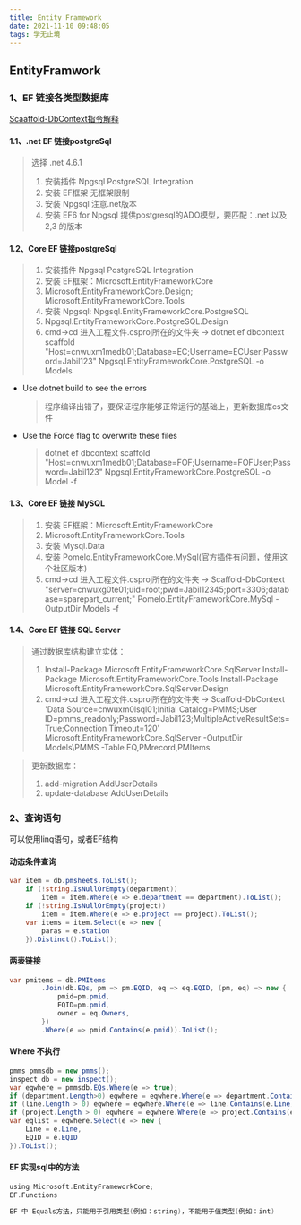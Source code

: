 ```yaml
---
title: Entity Framework
date: 2021-11-10 09:48:05
tags: 学无止境
---
```

## EntityFramwork

### 1、EF 链接各类型数据库

[Scaaffold-DbContext指令解释](https://www.cnblogs.com/mhc860217/articles/11919563.html)

#### 1.1、.net EF 链接postgreSql

> 选择 .net 4.6.1
>1. 安装插件 Npgsql PostgreSQL Integration
>2. 安装 EF框架 无框架限制
>3. 安装 Npgsql 注意.net版本
>4. 安装 EF6 for Npgsql 提供postgresql的ADO模型，要匹配：.net 以及 2,3 的版本

#### 1.2、Core EF 链接postgreSql

>1. 安装插件 Npgsql PostgreSQL Integration
>2. 安装 EF框架：Microsoft.EntityFrameworkCore
>3. Microsoft.EntityFrameworkCore.Design;
   Microsoft.EntityFrameworkCore.Tools
>4. 安装 Npgsql: Npgsql.EntityFrameworkCore.PostgreSQL
>5. Npgsql.EntityFrameworkCore.PostgreSQL.Design
>6. cmd->cd 进入工程文件.csproj所在的文件夹 -> 
dotnet ef dbcontext scaffold "Host=cnwuxm1medb01;Database=EC;Username=ECUser;Password=Jabil123" Npgsql.EntityFrameworkCore.PostgreSQL -o Models

- Use dotnet build to see the errors
    >程序编译出错了，要保证程序能够正常运行的基础上，更新数据库cs文件
- Use the Force flag to overwrite these files
    >dotnet ef dbcontext scaffold "Host=cnwuxm1medb01;Database=FOF;Username=FOFUser;Password=Jabil123" Npgsql.EntityFrameworkCore.PostgreSQL -o Model -f

#### 1.3、Core EF 链接 MySQL

>1. 安装 EF框架：Microsoft.EntityFrameworkCore
>2. Microsoft.EntityFrameworkCore.Tools
>3. 安装 Mysql.Data
>4. 安装 Pomelo.EntityFrameworkCore.MySql(官方插件有问题，使用这个社区版本)
>5. cmd->cd 进入工程文件.csproj所在的文件夹 -> 
Scaffold-DbContext "server=cnwuxg0te01;uid=root;pwd=Jabil12345;port=3306;database=sparepart_current;" Pomelo.EntityFrameworkCore.MySql -OutputDir Models -f

#### 1.4、Core EF 链接 SQL Server

> 通过数据库结构建立实体：
> 1. Install-Package Microsoft.EntityFrameworkCore.SqlServer
Install-Package Microsoft.EntityFrameworkCore.Tools
Install-Package Microsoft.EntityFrameworkCore.SqlServer.Design
> 2. cmd->cd 进入工程文件.csproj所在的文件夹 -> 
Scaffold-DbContext 'Data Source=cnwuxm0lsql01;Initial Catalog=PMMS;User ID=pmms_readonly;Password=Jabil123;MultipleActiveResultSets=True;Connection Timeout=120' Microsoft.EntityFrameworkCore.SqlServer -OutputDir Models\PMMS -Table EQ,PMrecord,PMItems

> 更新数据库：
>1. add-migration AddUserDetails 
>2. update-database AddUserDetails 


### 2、查询语句

可以使用linq语句，或者EF结构

#### 动态条件查询

```C#
var item = db.pmsheets.ToList();
    if (!string.IsNullOrEmpty(department))
        item = item.Where(e => e.department == department).ToList();
    if (!string.IsNullOrEmpty(project))
        item = item.Where(e => e.project == project).ToList();
    var items = item.Select(e => new {
        paras = e.station
    }).Distinct().ToList();
```

#### 两表链接

```C#
var pmitems = db.PMItems
        .Join(db.EQs, pm => pm.EQID, eq => eq.EQID, (pm, eq) => new { 
            pmid=pm.pmid,
            EQID=pm.pmid,
            owner = eq.Owners,
        })
        .Where(e => pmid.Contains(e.pmid)).ToList();
```

#### Where 不执行

```C#
pmms pmmsdb = new pmms();
inspect db = new inspect();
var eqwhere = pmmsdb.EQs.Where(e => true);
if (department.Length>0) eqwhere = eqwhere.Where(e => department.Contains(e.Department));
if (line.Length > 0) eqwhere = eqwhere.Where(e => line.Contains(e.Line));
if (project.Length > 0) eqwhere = eqwhere.Where(e => project.Contains(e.Workcell));
var eqlist = eqwhere.Select(e => new {
    Line = e.Line,
    EQID = e.EQID
}).ToList();
```

#### EF 实现sql中的方法

```C
using Microsoft.EntityFrameworkCore;
EF.Functions
```

```C
EF 中 Equals方法，只能用于引用类型(例如：string)，不能用于值类型(例如：int)
```
